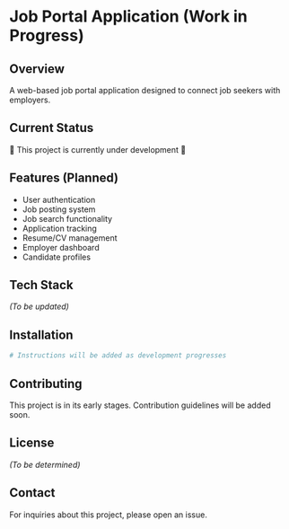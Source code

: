 # Job Portal Application (Work in Progress)

## Overview
A web-based job portal application designed to connect job seekers with employers.

## Current Status
🚧 This project is currently under development 🚧

## Features (Planned)
- User authentication
- Job posting system
- Job search functionality
- Application tracking
- Resume/CV management
- Employer dashboard
- Candidate profiles

## Tech Stack
*(To be updated)*

## Installation
```bash
# Instructions will be added as development progresses
```

## Contributing
This project is in its early stages. Contribution guidelines will be added soon.

## License
*(To be determined)*

## Contact
For inquiries about this project, please open an issue.